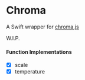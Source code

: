# Chroma

A Swift wrapper for [chroma.js](https://github.com/gka/chroma.js)

W.I.P.

#### Function Implementations
- [x] scale
- [x] temperature 
